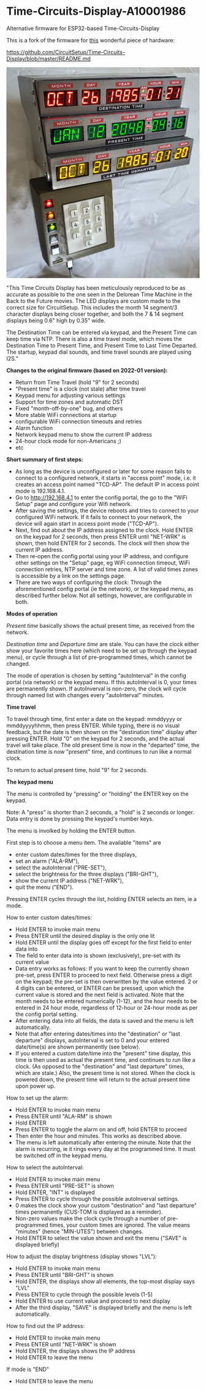 # Time-Circuits-Display-A10001986
Alternative firmware for ESP32-based Time-Circuits-Display

This is a fork of the firmware for [this](https://circuitsetup.us/product/complete-time-circuits-display-kit/) wonderful piece of hardware:

https://github.com/CircuitSetup/Time-Circuits-Display/blob/master/README.md

![TCD Front](https://raw.githubusercontent.com/CircuitSetup/Time-Circuits-Display/master/Images/tcd_front2.jpg)


"This Time Circuits Display has been meticulously reproduced to be as accurate as possible to the one seen in the Delorean Time Machine in the Back to the Future movies. The LED displays are custom made to the correct size for CircuitSetup. This includes the month 14 segment/3 character displays being closer together, and both the 7 & 14 segment displays being 0.6" high by 0.35" wide.

The Destination Time can be entered via keypad, and the Present Time can keep time via NTP. There is also a time travel mode, which moves the Destination Time to Present Time, and Present Time to Last Time Departed. The startup, keypad dial sounds, and time travel sounds are played using I2S." 

**Changes to the original firmware (based on 2022-01 version):**
- Return from Time Travel (hold "9" for 2 seconds)
- "Present time" is a clock (not stale) after time travel
- Keypad menu for adjusting various settings
- Support for time zones and automatic DST
- Fixed "month-off-by-one" bug, and others
- More stable WiFi connections at startup
- configurable WiFi connection timeouts and retries
- Alarm function
- Network keypad menu to show the current IP address
- 24-hour clock mode for non-Americans ;)
- etc

**Short summary of first steps:**
- As long as the device is unconfigured or later for some reason fails to connect to a configured network, it starts in "access point" mode, i.e. it creates an access point named "TCD-AP". The default IP in access point mode is 192.168.4.1. 
- Go to http://192.168.4.1 to enter the config portal, the go to the "WiFi Setup" page and configure your Wifi network.
- After saving the settings, the device reboots and tries to connect to your configured WiFi network. If it fails to connect to your network, the device will again start in access point mode ("TCD-AP").
- Next, find out about the IP address assigned to the clock. Hold ENTER on the keypad for 2 seconds, then press ENTER until "NET-WRK" is shown, then hold ENTER for 2 seconds. The clock will then show the current IP address.
- Then re-open the config portal using your IP address, and configure other settings on the "Setup" page, eg WiFi connection timeout, WiFi connection retries, NTP server and time zone. A list of valid times zones is accessible by a link on the settings page.
- There are two ways of configuring the clock: Through the aforementioned config portal (ie the network), or the keypad menu, as described further below. Not all settings, however, are configurable in both.

**Modes of operation**

*Present time* basically shows the actual present time, as received from the network.

*Destination time* and *Departure time* are stale. You can have the clock either show your favorite times here (which need to be set up through the keypad menu), or cycle through a list of pre-programmed times, which cannot be changed. 

The mode of operation is chosen by setting "autoInterval" in the config portal (via network) or the keypad menu. If this autoInterval is 0, your times are permanently shown. If autoInverval is non-zero, the clock will cycle through named list with changes every "autoInterval" minutes.

**Time travel**

To travel through time, first enter a date on the keypad: mmddyyyy or mmddyyyyhhmm, then press ENTER. While typing, there is no visual feedback, but the date is then shown on the "destination time" display after pressing ENTER. Hold "0" on the keypad for 2 seconds, and the actual travel will take place. The old present time is now in the "departed" time, the destination time is now "present" time, and continues to run like a normal clock.

To return to actual present time, hold "9" for 2 seconds.

**The keypad menu**
 
The menu is controlled by "pressing" or "holding" the ENTER key on the keypad.

Note: A "press" is shorter than 2 seconds, a "hold" is 2 seconds or longer.
Data entry is done by pressing the keypad's number keys.

The menu is involked by holding the ENTER button.

First step is to choose a menu item. The available "items" are   
- enter custom dates/times for the three displays,
- set an alarm ("ALA-RM"),
- select the autoInterval ("PRE-SET"),
- select the brightness for the three displays ("BRI-GHT"),
- show the current IP address ("NET-WRK"),
- quit the menu ("END").
 
Pressing ENTER cycles through the list, holding ENTER selects an item, ie a mode.
 
How to enter custom dates/times:
- Hold ENTER to invoke main menu
- Press ENTER until the desired display is the only one lit
- Hold ENTER until the display goes off except for the first field to enter data into
- The field to enter data into is shown (exclusively), pre-set with its current value
- Data entry works as follows: If you want to keep the currently shown pre-set, press ENTER to proceed to next field. Otherwise press a digit on the keypad; the pre-set is then overwritten by the value entered. 2 or 4 digits can be entered, or ENTER can be pressed, upon which the current value is stored and the next field is activated. Note that the month needs to be entered numerically (1-12), and the hour needs to be entered in 24 hour mode, regardless of 12-hour or 24-hour mode as per the config portal setting.
- After entering data into all fields, the data is saved and the menu is left automatically.
- Note that after entering dates/times into the "destination" or "last departure" displays, autoInterval is set to 0 and your entered date/time(s) are shown permanently (see below).
- If you entered a custom date/time into the "present" time display, this time is then used as actual the present time, and continues to run like a clock. (As opposed to the "destination" and "last departure" times, which are stale.) Also, the present time is not stored. When the clock is powered down, the present time will return to the actual present time upon power up.

How to set up the alarm:
- Hold ENTER to invoke main menu
- Press ENTER until "ALA-RM" is shown
- Hold ENTER
- Press ENTER to toggle the alarm on and off, hold ENTER to proceed
- Then enter the hour and minutes. This works as described above.
- The menu is left automatically after entering the minute.
Note that the alarm is recurring, ie it rings every day at the programmed time. It must be switched off in the keypad menu.
 
How to select the autoInterval:
- Hold ENTER to invoke main menu
- Press ENTER until "PRE-SET" is shown
- Hold ENTER, "INT" is displayed
- Press ENTER to cycle through the possible autoInverval settings.
- 0 makes the clock show your custom "destination" and "last departure" times permanently (CUS-TOM is displayed as a reminder).
- Non-zero values make the clock cycle through a number of pre-programmed times, your custom times are ignored. The value means "minutes" (hence "MIN-UTES") between changes.              
- Hold ENTER to select the value shown and exit the menu ("SAVE" is displayed briefly)
 
How to adjust the display brightness (display shows "LVL"):
- Hold ENTER to invoke main menu
- Press ENTER until "BRI-GHT" is shown
- Hold ENTER, the displays show all elements, the top-most display says "LVL"
- Press ENTER to cycle through the possible levels (1-5)
- Hold ENTER to use current value and proceed to next display
- After the third display, "SAVE" is displayed briefly and the menu is left automatically.
 
How to find out the IP address:
- Hold ENTER to invoke main menu
- Press ENTER until "NET-WRK" is shown
- Hold ENTER, the displays shows the IP address
- Hold ENTER to leave the menu
 
 If mode is "END"
 - Hold ENTER to leave the menu
 

